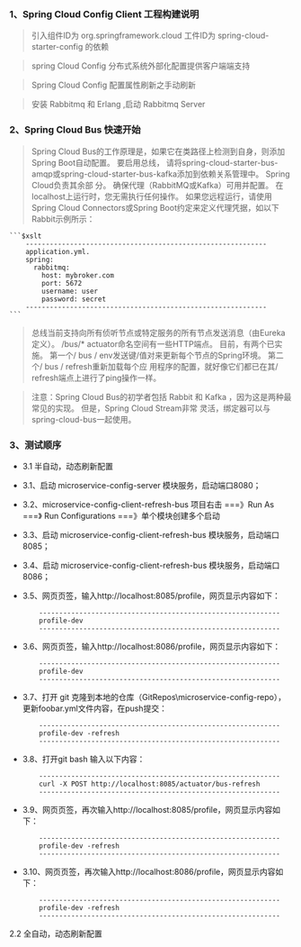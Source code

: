 
### 1、Spring Cloud Config Client 工程构建说明
> 引入组件ID为 org.springframework.cloud 工件ID为 spring-cloud-starter-config 的依赖

> spring Cloud Config 分布式系统外部化配置提供客户端端支持
	
> Spring Cloud Config 配置属性刷新之手动刷新
	
> 安装 Rabbitmq 和 Erlang ,启动 Rabbitmq Server
	
### 2、Spring Cloud Bus 快速开始
> Spring Cloud Bus的工作原理是，如果它在类路径上检测到自身，则添加Spring Boot自动配置。 要启用总线，
请将spring-cloud-starter-bus-amqp或spring-cloud-starter-bus-kafka添加到依赖关系管理中。 Spring Cloud负责其余部
分。 确保代理（RabbitMQ或Kafka）可用并配置。 在localhost上运行时，您无需执行任何操作。 如果您远程运行，请使用
Spring Cloud Connectors或Spring Boot约定来定义代理凭据，如以下Rabbit示例所示：

    ```$xslt
        ------------------------------------------------------------
        application.yml. 
        spring:
          rabbitmq:
            host: mybroker.com
            port: 5672
            username: user
            password: secret
        ------------------------------------------------------------
    ```	

		
> 总线当前支持向所有侦听节点或特定服务的所有节点发送消息（由Eureka定义）。 /bus/* actuator命名空间有一些HTTP端点。
目前，有两个已实施。 第一个/ bus / env发送键/值对来更新每个节点的Spring环境。 第二个/ bus / refresh重新加载每个应
用程序的配置，就好像它们都已在其/ refresh端点上进行了ping操作一样。
		
> 注意：Spring Cloud Bus的初学者包括 Rabbit 和 Kafka ，因为这是两种最常见的实现。 但是，Spring Cloud Stream非常
灵活，绑定器可以与spring-cloud-bus一起使用。
	
### 3、测试顺序
	
* 3.1 半自动，动态刷新配置

* 3.1、启动  microservice-config-server 模块服务，启动端口8080；
* 3.2、microservice-config-client-refresh-bus 项目右击  ===》Run As ===》 Run Configurations ===》单个模块创建多个启动
* 3.3、启动  microservice-config-client-refresh-bus 模块服务，启动端口8085；
* 3.4、启动  microservice-config-client-refresh-bus 模块服务，启动端口8086；
* 3.5、网页页签，输入http://localhost:8085/profile，网页显示内容如下：
    ```$xslt
        ------------------------------------------------------------
        profile-dev	
        ------------------------------------------------------------
    ```
* 3.6、网页页签，输入http://localhost:8086/profile，网页显示内容如下：
    ```$xslt
        ------------------------------------------------------------
        profile-dev	
        ------------------------------------------------------------
    ```
* 3.7、打开  git 克隆到本地的仓库（GitRepos\microservice-config-repo），更新foobar.yml文件内容，在push提交：
    ```$xslt
        ------------------------------------------------------------
        profile-dev	-refresh
        ------------------------------------------------------------
    ```
* 3.8、打开git bash 输入以下内容：
    ```$xslt
        ------------------------------------------------------------
        curl -X POST http://localhost:8085/actuator/bus-refresh
        ------------------------------------------------------------
    ```
* 3.9、网页页签，再次输入http://localhost:8085/profile，网页显示内容如下：
    ```$xslt
        ------------------------------------------------------------
        profile-dev	-refresh
        ------------------------------------------------------------
    ```
* 3.10、网页页签，再次输入http://localhost:8086/profile，网页显示内容如下：
    ```$xslt
        ------------------------------------------------------------
        profile-dev	-refresh	
        ------------------------------------------------------------
    ```
 2.2 全自动，动态刷新配置